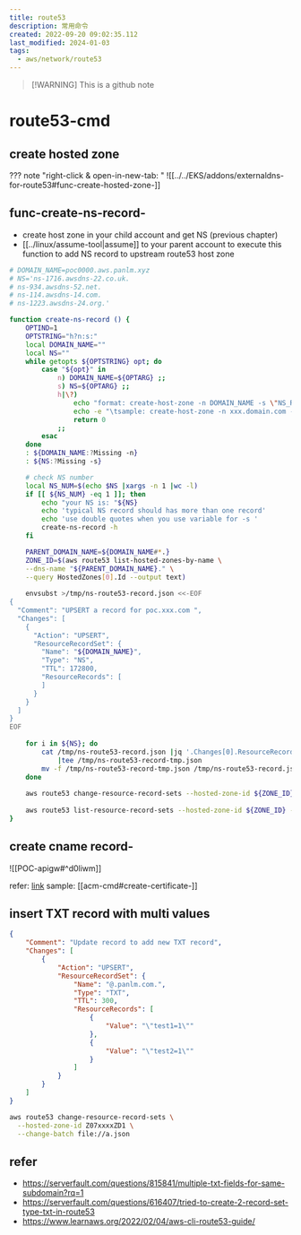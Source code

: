 ```yaml
---
title: route53
description: 常用命令
created: 2022-09-20 09:02:35.112
last_modified: 2024-01-03
tags:
  - aws/network/route53
---
```

> [!WARNING] This is a github note

# route53-cmd
## create hosted zone
??? note "right-click & open-in-new-tab: "
    ![[../../EKS/addons/externaldns-for-route53#func-create-hosted-zone-]]

## func-create-ns-record-
- create host zone in your child account and get NS (previous chapter)
- [[../linux/assume-tool|assume]] to your parent account to execute this function to add NS record to upstream route53 host zone
```sh title="create-ns-record"
# DOMAIN_NAME=poc0000.aws.panlm.xyz
# NS='ns-1716.awsdns-22.co.uk.
# ns-934.awsdns-52.net.
# ns-114.awsdns-14.com.
# ns-1223.awsdns-24.org.'

function create-ns-record () {
    OPTIND=1
    OPTSTRING="h?n:s:"
    local DOMAIN_NAME=""
    local NS=""
    while getopts ${OPTSTRING} opt; do
        case "${opt}" in
            n) DOMAIN_NAME=${OPTARG} ;;
            s) NS=${OPTARG} ;;
            h|\?) 
                echo "format: create-host-zone -n DOMAIN_NAME -s \"NS_RECORDS\" "
                echo -e "\tsample: create-host-zone -n xxx.domain.com -s \"ns-xx.awsdns-xx.com ns-xx.awsdns-xx.com\" "
                return 0
            ;;
        esac
    done
    : ${DOMAIN_NAME:?Missing -n}
    : ${NS:?Missing -s}

    # check NS number
    local NS_NUM=$(echo $NS |xargs -n 1 |wc -l)
    if [[ ${NS_NUM} -eq 1 ]]; then
        echo "your NS is: "${NS}
        echo 'typical NS record should has more than one record'
        echo 'use double quotes when you use variable for -s '
        create-ns-record -h
    fi

    PARENT_DOMAIN_NAME=${DOMAIN_NAME#*.}
    ZONE_ID=$(aws route53 list-hosted-zones-by-name \
    --dns-name "${PARENT_DOMAIN_NAME}." \
    --query HostedZones[0].Id --output text)
    
    envsubst >/tmp/ns-route53-record.json <<-EOF
{
  "Comment": "UPSERT a record for poc.xxx.com ",
  "Changes": [
    {
      "Action": "UPSERT",
      "ResourceRecordSet": {
        "Name": "${DOMAIN_NAME}",
        "Type": "NS",
        "TTL": 172800,
        "ResourceRecords": [
        ]
      }
    }
  ]
}
EOF
    
    for i in ${NS}; do
        cat /tmp/ns-route53-record.json |jq '.Changes[0].ResourceRecordSet.ResourceRecords += [{"Value": "'"${i}"'"}]' \
            |tee /tmp/ns-route53-record-tmp.json
        mv -f /tmp/ns-route53-record-tmp.json /tmp/ns-route53-record.json
    done
    
    aws route53 change-resource-record-sets --hosted-zone-id ${ZONE_ID} --change-batch file:///tmp/ns-route53-record.json
    
    aws route53 list-resource-record-sets --hosted-zone-id ${ZONE_ID} --query "ResourceRecordSets[?Name == '${DOMAIN_NAME}.']"
}
```

## create cname record-

![[POC-apigw#^d0liwm]]

refer: [link](https://repost.aws/knowledge-center/simple-resource-record-route53-cli) 
sample: [[acm-cmd#create-certificate-]]

## insert TXT record with multi values

```json
{
    "Comment": "Update record to add new TXT record",
    "Changes": [
        {
            "Action": "UPSERT",
            "ResourceRecordSet": {
                "Name": "@.panlm.com.",
                "Type": "TXT",
                "TTL": 300,
                "ResourceRecords": [
                    {
                        "Value": "\"test1=1\""
                    },
                    {
                        "Value": "\"test2=1\""
                    }
                ]
            }
        }
    ]
}
```

```sh
aws route53 change-resource-record-sets \
  --hosted-zone-id Z07xxxxZD1 \
  --change-batch file://a.json

```

## refer

- https://serverfault.com/questions/815841/multiple-txt-fields-for-same-subdomain?rq=1
- https://serverfault.com/questions/616407/tried-to-create-2-record-set-type-txt-in-route53
- https://www.learnaws.org/2022/02/04/aws-cli-route53-guide/




